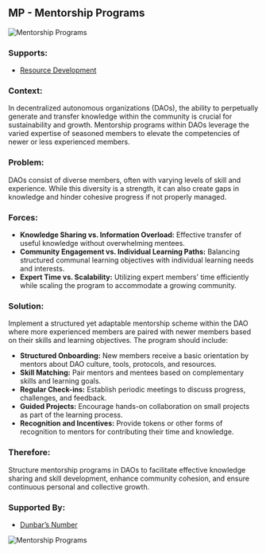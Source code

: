 ## MP - Mentorship Programs

![Mentorship Programs](./output/illustrations/mentorship_programs.png)

### Supports:

* [Resource Development](./resource_development.html)

### Context:

In decentralized autonomous organizations (DAOs), the ability to perpetually generate and transfer knowledge within the community is crucial for sustainability and growth. Mentorship programs within DAOs leverage the varied expertise of seasoned members to elevate the competencies of newer or less experienced members.

### Problem:

DAOs consist of diverse members, often with varying levels of skill and experience. While this diversity is a strength, it can also create gaps in knowledge and hinder cohesive progress if not properly managed.

### Forces:

- **Knowledge Sharing vs. Information Overload:** Effective transfer of useful knowledge without overwhelming mentees.
- **Community Engagement vs. Individual Learning Paths:** Balancing structured communal learning objectives with individual learning needs and interests.
- **Expert Time vs. Scalability:** Utilizing expert members' time efficiently while scaling the program to accommodate a growing community.

### Solution:

Implement a structured yet adaptable mentorship scheme within the DAO where more experienced members are paired with newer members based on their skills and learning objectives. The program should include:

- **Structured Onboarding:** New members receive a basic orientation by mentors about DAO culture, tools, protocols, and resources.
- **Skill Matching:** Pair mentors and mentees based on complementary skills and learning goals.
- **Regular Check-ins:** Establish periodic meetings to discuss progress, challenges, and feedback.
- **Guided Projects:** Encourage hands-on collaboration on small projects as part of the learning process.
- **Recognition and Incentives:** Provide tokens or other forms of recognition to mentors for contributing their time and knowledge.

### Therefore:

Structure mentorship programs in DAOs to facilitate effective knowledge sharing and skill development, enhance community cohesion, and ensure continuous personal and collective growth.

### Supported By:

* [Dunbar’s Number](./dunbars_number.html)

![Mentorship Programs](./output/mentorship_programs_specific_graph.png)
